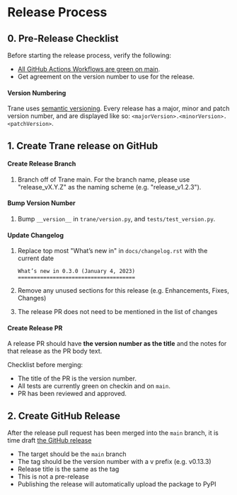 # Release Process

## 0. Pre-Release Checklist

Before starting the release process, verify the following:

- [All GitHub Actions Workflows are green on main](https://github.com/HDI-Project/Trane/actions?query=branch%3Amain).
- Get agreement on the version number to use for the release.

#### Version Numbering

Trane uses [semantic versioning](https://semver.org/). Every release has a major, minor and patch version number, and are displayed like so: `<majorVersion>.<minorVersion>.<patchVersion>`.

## 1. Create Trane release on GitHub

#### Create Release Branch

1. Branch off of Trane main. For the branch name, please use "release_vX.Y.Z" as the naming scheme (e.g. "release_v1.2.3"). 

#### Bump Version Number

1. Bump `__version__` in `trane/version.py`, and `tests/test_version.py`.

#### Update Changelog

1. Replace top most "What’s new in" in `docs/changelog.rst` with the current date

    ```
    What’s new in 0.3.0 (January 4, 2023)
    =====================================
    ```

2. Remove any unused sections for this release (e.g. Enhancements, Fixes, Changes)
3. The release PR does not need to be mentioned in the list of changes

#### Create Release PR

A release PR should have **the version number as the title** and the notes for that release as the PR body text. 

Checklist before merging:

- The title of the PR is the version number.
- All tests are currently green on checkin and on `main`.
- PR has been reviewed and approved.

## 2. Create GitHub Release

After the release pull request has been merged into the `main` branch, it is time draft [the GitHub release](https://github.com/HDI-Project/Tranes/releases)

- The target should be the `main` branch
- The tag should be the version number with a v prefix (e.g. v0.13.3)
- Release title is the same as the tag
- This is not a pre-release
- Publishing the release will automatically upload the package to PyPI

